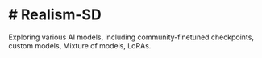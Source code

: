 # # Realism-SD
Exploring various AI models, including community-finetuned checkpoints, custom models, Mixture of models, LoRAs.


